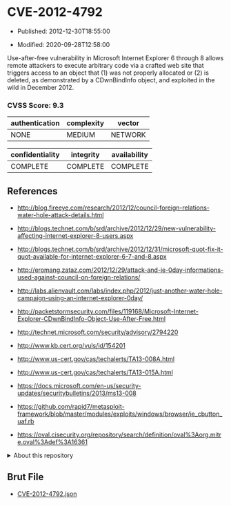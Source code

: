 # CVE-2012-4792

- Published: 2012-12-30T18:55:00

- Modified: 2020-09-28T12:58:00

Use-after-free vulnerability in Microsoft Internet Explorer 6 through 8 allows remote attackers to execute arbitrary code via a crafted web site that triggers access to an object that (1) was not properly allocated or (2) is deleted, as demonstrated by a CDwnBindInfo object, and exploited in the wild in December 2012.

### CVSS Score: **9.3**

| authentication | complexity | vector |
| --- | --- | --- |
| NONE | MEDIUM | NETWORK |

| confidentiality | integrity | availability |
| --- | --- | --- |
| COMPLETE | COMPLETE | COMPLETE |

## References

* http://blog.fireeye.com/research/2012/12/council-foreign-relations-water-hole-attack-details.html

* http://blogs.technet.com/b/srd/archive/2012/12/29/new-vulnerability-affecting-internet-explorer-8-users.aspx

* http://blogs.technet.com/b/srd/archive/2012/12/31/microsoft-quot-fix-it-quot-available-for-internet-explorer-6-7-and-8.aspx

* http://eromang.zataz.com/2012/12/29/attack-and-ie-0day-informations-used-against-council-on-foreign-relations/

* http://labs.alienvault.com/labs/index.php/2012/just-another-water-hole-campaign-using-an-internet-explorer-0day/

* http://packetstormsecurity.com/files/119168/Microsoft-Internet-Explorer-CDwnBindInfo-Object-Use-After-Free.html

* http://technet.microsoft.com/security/advisory/2794220

* http://www.kb.cert.org/vuls/id/154201

* http://www.us-cert.gov/cas/techalerts/TA13-008A.html

* http://www.us-cert.gov/cas/techalerts/TA13-015A.html

* https://docs.microsoft.com/en-us/security-updates/securitybulletins/2013/ms13-008

* https://github.com/rapid7/metasploit-framework/blob/master/modules/exploits/windows/browser/ie_cbutton_uaf.rb

* https://oval.cisecurity.org/repository/search/definition/oval%3Aorg.mitre.oval%3Adef%3A16361

<details>
<summary>About this repository</summary> 

  This repository is part of the project [Live Hack CVE](https://github.com/Live-Hack-CVE). Main website can be found [www.live-hack.org](https://www.live-hack.org) 
  
  Made by [Sn0wAlice](https://github.com/Sn0wAlice) for the people that care about security and need to have a feed of the latest CVEs. Hope you enjoy it, don't forget to star the repo and follow me on [Twitter](https://twitter.com/Sn0wAlice) and [Github](https://github.com/Sn0wAlice). And that is my [personnal website](https://www.alice-snow.me/)

  - [Home Page](https://github.com/Live-Hack-CVE)
  - [Framework](https://github.com/Live-Hack-CVE/cve-framework)
  - [CVE database](https://github.com/Live-Hack-CVE/full_database)
  - [Changelog](https://github.com/Live-Hack-CVE/Changelog)
</details>

## Brut File

* [CVE-2012-4792.json](https://raw.githubusercontent.com/Live-Hack-CVE/full_database/main/cves/2012/CVE-2012-4792.json)

